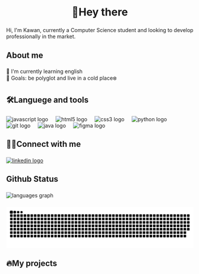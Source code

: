 <h1 align="center">👋Hey there</h1>

###

<p align="left">Hi, I'm Kawan, currently a Computer Science student and looking to develop professionally in the market.</p>

###

<h2 align="left">About me</h2>

###

<p align="left">📖 I'm currently learning english  <br>🎯 Goals: be polyglot and live in a cold place❄️</p>

###

<h2 align="left">🛠️Languege and tools</h2>

###

<div align="left">
  <img src="https://cdn.jsdelivr.net/gh/devicons/devicon/icons/javascript/javascript-original.svg" height="30" alt="javascript logo"  />
  <img width="12" />
  <img src="https://cdn.jsdelivr.net/gh/devicons/devicon/icons/html5/html5-original.svg" height="30" alt="html5 logo"  />
  <img width="12" />
  <img src="https://cdn.jsdelivr.net/gh/devicons/devicon/icons/css3/css3-original.svg" height="30" alt="css3 logo"  />
  <img width="12" />
  <img src="https://cdn.jsdelivr.net/gh/devicons/devicon/icons/python/python-original.svg" height="30" alt="python logo"  />
  <img width="12" />
  <img src="https://cdn.jsdelivr.net/gh/devicons/devicon/icons/git/git-original.svg" height="30" alt="git logo"  />
  <img width="12" />
  <img src="https://cdn.jsdelivr.net/gh/devicons/devicon/icons/java/java-original.svg" height="30" alt="java logo"  />
  <img width="12" />
  <img src="https://cdn.jsdelivr.net/gh/devicons/devicon/icons/figma/figma-original.svg" height="30" alt="figma logo"  />
</div>

###

<h2 align="left">👨‍💻Connect with me</h2>

###

<div align="left">
  <a href="https://www.linkedin.com/in/kawan-shigueo-watanabe/" target="_blank">
    <img src="https://img.shields.io/static/v1?message=LinkedIn&logo=linkedin&label=&color=0077B5&logoColor=white&labelColor=&style=for-the-badge" height="35" alt="linkedin logo"  />
  </a>
</div>

###

<h2 align="left">Github Status</h2>

###

<div align="left">
  <img src="https://github-readme-stats.vercel.app/api/top-langs?username=kkawan&locale=en&hide_title=false&layout=compact&card_width=320&langs_count=5&theme=gruvbox_light&hide_border=false" height="150" alt="languages graph"  />
</div>

###

<picture align="center">
  <source media="(prefers-color-scheme: dark)" srcset="https://raw.githubusercontent.com/kkawan/kkawan/output/github-contribution-grid-snake-dark.svg">
  <source media="(prefers-color-scheme: light)" srcset="https://raw.githubusercontent.com/kkawan/kkawan/output/github-contribution-grid-snake-dark.svg">
  <img align="center" alt="github contribution grid snake animation" src="https://raw.githubusercontent.com/kkawan/kkawan/output/github-contribution-grid-snake.svg">
</picture>

###

<h2 align="left">🔥My projects</h2>

###
